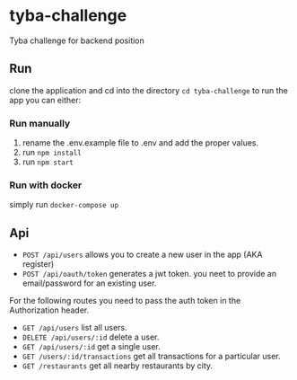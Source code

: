 # tyba-challenge
Tyba challenge for backend position


## Run

clone the application and cd into the directory `cd tyba-challenge`
to run the app you can either:

### Run manually
1. rename the .env.example file to .env and add the proper values. 
2. run `npm install`
3. run `npm start`

### Run with docker

simply run `docker-compose up`

## Api

- `POST /api/users` allows you to create a new user in the app (AKA register)
- `POST /api/oauth/token` generates a jwt token. you neet to provide an email/password for an existing user.

For the following routes you need to pass the auth token in the Authorization header.

- `GET /api/users` list all users.
- `DELETE /api/users/:id` delete a user.
- `GET /api/users/:id` get a single user.
- `GET /users/:id/transactions` get all transactions for a particular user.
- `GET /restaurants` get all nearby restaurants by city.
